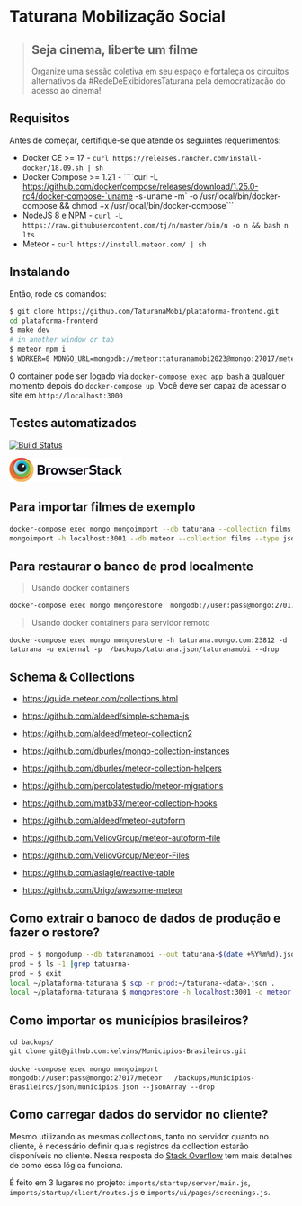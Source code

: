 # Taturana Mobilização Social

> ## Seja cinema, liberte um filme
>
> Organize uma sessão coletiva em seu espaço e fortaleça os circuitos alternativos da #RedeDeExibidoresTaturana pela democratização do acesso ao cinema!

## Requisitos

Antes de começar, certifique-se que atende os seguintes requerimentos:

* Docker CE >= 17 - ```curl https://releases.rancher.com/install-docker/18.09.sh | sh```
* Docker Compose >= 1.21 - ````curl -L https://github.com/docker/compose/releases/download/1.25.0-rc4/docker-compose-`uname -s`-`uname -m` -o /usr/local/bin/docker-compose && chmod +x /usr/local/bin/docker-compose```
* NodeJS 8 e NPM  - ```curl -L https://raw.githubusercontent.com/tj/n/master/bin/n -o n && bash n lts```
* Meteor - ```curl https://install.meteor.com/ | sh```

## Instalando

Então, rode os comandos:

```bash
$ git clone https://github.com/TaturanaMobi/plataforma-frontend.git
cd plataforma-frontend
$ make dev
# in another window or tab
$ meteor npm i
$ WORKER=0 MONGO_URL=mongodb://meteor:taturanamobi2023@mongo:27017/meteor MAIL_URL=smtp://localhost:1025 WORKER=1 METEOR_DISABLE_OPTIMISTIC_CACHING=1 meteor --settings ./settings.json
```

O container pode ser logado via `docker-compose exec app bash` a qualquer momento depois do `docker-compose up`.
Você deve ser capaz de acessar o site em `http://localhost:3000`

## Testes automatizados
[![Build Status](https://travis-ci.org/TaturanaMobi/plataforma-frontend.svg?branch=develop)](https://travis-ci.org/TaturanaMobi/plataforma-frontend)

<img src="./public/Browserstack-logo@2x.png" alt="BrowserStack Logo" width="200">

## Para importar filmes de exemplo

```bash
docker-compose exec mongo mongoimport --db taturana --collection films --type json --file /backup/taturana-films.json
mongoimport -h localhost:3001 --db meteor --collection films --type json --file ./backup/taturana-films.json
```

## Para restaurar o banco de prod localmente

> Usando docker containers

```bash
docker-compose exec mongo mongorestore  mongodb://user:pass@mongo:27017/meteor  /backups/taturana.json/taturanamobi --drop
```

> Usando docker containers para servidor remoto

```
docker-compose exec mongo mongorestore -h taturana.mongo.com:23812 -d taturana -u external -p  /backups/taturana.json/taturanamobi --drop
```

## Schema & Collections

* https://guide.meteor.com/collections.html
* https://github.com/aldeed/simple-schema-js
* https://github.com/aldeed/meteor-collection2
* https://github.com/dburles/mongo-collection-instances
* https://github.com/dburles/meteor-collection-helpers
* https://github.com/percolatestudio/meteor-migrations
* https://github.com/matb33/meteor-collection-hooks

* https://github.com/aldeed/meteor-autoform
* https://github.com/VeliovGroup/meteor-autoform-file
* https://github.com/VeliovGroup/Meteor-Files

* https://github.com/aslagle/reactive-table
* https://github.com/Urigo/awesome-meteor

## Como extrair o banoco de dados de produção e fazer o restore?

```bash
prod ~ $ mongodump --db taturanamobi --out taturana-$(date +%Y%m%d).json
prod ~ $ ls -1 |grep tatuarna-
prod ~ $ exit
local ~/plataforma-taturana $ scp -r prod:~/taturana-<data>.json .
local ~/plataforma-taturana $ mongorestore -h localhost:3001 -d meteor taturana-<data>.json/taturanamobi --drop
```

## Como importar os municípios brasileiros?

```
cd backups/
git clone git@github.com:kelvins/Municipios-Brasileiros.git

docker-compose exec mongo mongoimport  mongodb://user:pass@mongo:27017/meteor   /backups/Municipios-Brasileiros/json/municipios.json --jsonArray --drop
```

## Como carregar dados do servidor no cliente?

Mesmo utilizando as mesmas collections, tanto no servidor quanto no cliente, é necessário definir quais registros da collection estarão disponíveis no cliente.
Nessa resposta do [Stack Overflow](https://stackoverflow.com/a/21853298/397927) tem mais detalhes de como essa lógica funciona.

É feito em 3 lugares no projeto: ```imports/startup/server/main.js```, ```imports/startup/client/routes.js``` e ```imports/ui/pages/screenings.js```.
